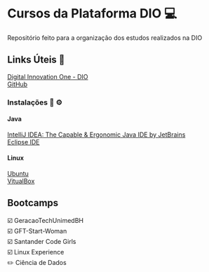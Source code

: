 # Cursos da Plataforma DIO :computer:
Repositório feito para a organização dos estudos realizados na DIO



## Links Úteis :link:
[Digital Innovation One - DIO](https://www.dio.me/)<br>
[GitHub](https://github.com/)

### Instalações :wrench: :gear:
#### Java
[IntelliJ IDEA: The Capable & Ergonomic Java IDE by JetBrains](https://www.jetbrains.com/idea/promo/)<br>
[Eclipse IDE](https://www.eclipse.org/downloads/)<br>

#### Linux 
[Ubuntu](https://ubuntu.com/download/)<br>
[VitualBox](https://www.virtualbox.org/)


## Bootcamps
:ballot_box_with_check: GeracaoTechUnimedBH <br>
:ballot_box_with_check: GFT-Start-Woman <br>
:ballot_box_with_check: Santander Code Girls <br>
:ballot_box_with_check: Linux Experience <br>
:pencil2: Ciência de Dados <br>

